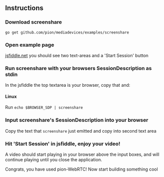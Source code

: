 ## Instructions

### Download screenshare

```
go get github.com/pion/mediadevices/examples/screenshare
```

### Open example page

[jsfiddle.net](https://jsfiddle.net/gh/get/library/pure/pion/mediadevices/tree/master/examples/internal/jsfiddle/audio-and-video) you should see two text-areas and a 'Start Session' button

### Run screenshare with your browsers SessionDescription as stdin

In the jsfiddle the top textarea is your browser, copy that and:

#### Linux

Run `echo $BROWSER_SDP | screenshare`

### Input screenshare's SessionDescription into your browser

Copy the text that `screenshare` just emitted and copy into second text area

### Hit 'Start Session' in jsfiddle, enjoy your video!

A video should start playing in your browser above the input boxes, and will continue playing until you close the application.

Congrats, you have used pion-WebRTC! Now start building something cool
